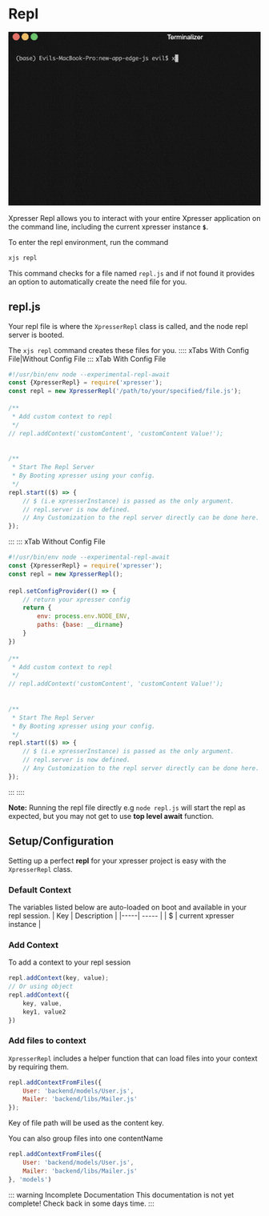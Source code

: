 # Repl
<div style="text-align:center">
<img alt="Xpresser Repl" src="./../images/cli/repl.gif"/>
</div>

Xpresser Repl allows you to interact with your entire Xpresser application on the command line, including the current xpresser instance **`$`**. 

To enter the repl environment, run the command
```sh
xjs repl
```

This command checks for a file named `repl.js` and if not found it provides an option to automatically create the need file for you.

## repl.js
Your repl file is where the `XpresserRepl` class is called, and the node repl server is booted.

The `xjs repl` command creates these files for you.
:::: xTabs With Config File|Without Config File
::: xTab With Config File
```javascript
#!/usr/bin/env node --experimental-repl-await
const {XpresserRepl} = require('xpresser');
const repl = new XpresserRepl('/path/to/your/specified/file.js');

/**
 * Add custom context to repl
 */
// repl.addContext('customContent', 'customContent Value!');


/**
 * Start The Repl Server
 * By Booting xpresser using your config.
 */
repl.start(($) => {
    // $ (i.e xpresserInstance) is passed as the only argument.
    // repl.server is now defined.
    // Any Customization to the repl server directly can be done here.
});
```
:::
::: xTab Without Config File
```javascript
#!/usr/bin/env node --experimental-repl-await
const {XpresserRepl} = require('xpresser');
const repl = new XpresserRepl();

repl.setConfigProvider(() => {
    // return your xpresser config
    return {
        env: process.env.NODE_ENV,
        paths: {base: __dirname}
    }
})

/**
 * Add custom context to repl
 */
// repl.addContext('customContent', 'customContent Value!');


/**
 * Start The Repl Server
 * By Booting xpresser using your config.
 */
repl.start(($) => {
    // $ (i.e xpresserInstance) is passed as the only argument.
    // repl.server is now defined.
    // Any Customization to the repl server directly can be done here.
});
```
:::
::::

**Note:** Running the repl file directly e.g `node repl.js` will start the repl as expected, but you may not get to use **top level await** function.

## Setup/Configuration
Setting up a perfect **repl** for your xpresser project is easy with the `XpresserRepl` class.

### Default Context
The variables listed below are auto-loaded on boot and available in your repl session.
| Key | Description |
|-----| ----- |
| $  | current xpresser instance |

### Add Context
To add a context to your repl session
```javascript
repl.addContext(key, value);
// Or using object
repl.addContext({
    key, value,
    key1, value2
})
```

### Add files to context
`XpresserRepl` includes a helper function that can load files into your context by requiring them.
```javascript
repl.addContextFromFiles({
    User: 'backend/models/User.js',
    Mailer: 'backend/libs/Mailer.js'
});
```
Key of file path will be used as the content key.

You can also group files into one contentName
```javascript
repl.addContextFromFiles({
    User: 'backend/models/User.js',
    Mailer: 'backend/libs/Mailer.js'
}, 'models')
```


::: warning Incomplete Documentation
This documentation is not yet complete! Check back in some days time.
:::
